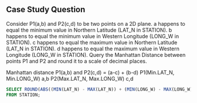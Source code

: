 ## Case Study Question

Consider P1(a,b) and P2(c,d) to be two points on a 2D plane.
a happens to equal the minimum value in Northern Latitude (LAT_N in STATION).
b happens to equal the minimum value in Western Longitude (LONG_W in STATION).
c happens to equal the maximum value in Northern Latitude (LAT_N in STATION).
d happens to equal the maximum value in Western Longitude (LONG_W in STATION).
Query the Manhattan Distance between points P1 and P2 and round it to a scale of  decimal places.

 Manhattan distance P1(a,b) and P2(c,d) = (a-c) + (b-d)
 P1(Min.LAT_N, Min.LONG_W) a,b
 P2(Max.LAT_N, Max.LONG_W) c,d

```sql
SELECT ROUND(ABS((MIN(LAT_N) - MAX(LAT_N)) + (MIN(LONG_W) - MAX(LONG_W))),4)
FROM STATION;
```
